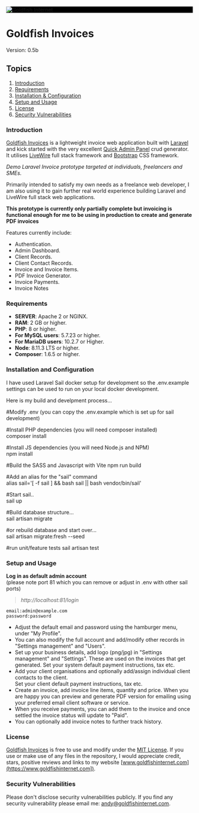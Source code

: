 <p align="left" style="background:#000000;">
<a href="https://www.goldfishinternet.com"><img src="https://www.goldfishinternet.com/assets/images/logo/goldfish-interactive-color-logo.png" alt="Goldfish Internet"></a>
</p>

<h1>Goldfish Invoices</h1>

Version: 0.5b

## Topics

1. [Introduction](#introduction)
2. [Requirements](#requirements)
3. [Installation & Configuration](#installation-and-configuration)
4. [Setup and Usage](#setup-and-usage)
5. [License](#license)
6. [Security Vulnerabilities](#security-vulnerabilities)

### Introduction

[Goldfish Invoices](https://www.goldfishinternet.com) is a lightweight invoice web application built with [Laravel](https://laravel.com) and kick started with the very excellent [Quick Admin Panel](https://quickadminpanel.com/)
crud generator. It utilises [LiveWire](https://laravel-livewire.com/) full stack framework and [Bootstrap](https://getbootstrap.com/docs/5.0/getting-started/introduction/) CSS framework. 

*Demo Laravel Invoice prototype targeted at individuals, freelancers and SMEs.*

Primarily intended to satisfy my own needs as a freelance web developer, I am also using it to gain further real world experience building Laravel and LiveWire full stack web applications.

**This prototype is currently only partially complete but invoicing is functional enough for me to be using in production to create and generate PDF invoices**

Features currently include:

-   Authentication.
-   Admin Dashboard.
-   Client Records.
-   Client Contact Records.
-   Invoice and Invoice Items.
-   PDF Invoice Generator.
-   Invoice Payments.
-   Invoice Notes

### Requirements

-   **SERVER**: Apache 2 or NGINX.
-   **RAM**: 2 GB or higher.
-   **PHP**: 8 or higher.
-   **For MySQL users**: 5.7.23 or higher.
-   **For MariaDB users**: 10.2.7 or Higher.
-   **Node**: 8.11.3 LTS or higher.
-   **Composer**: 1.6.5 or higher.

### Installation and Configuration

I have used Laravel Sail docker setup for development so the .env.example settings can be used to run on your local docker development.

Here is my build and develpment process...

#Modify .env (you can copy the .env.example which is set up for sail development)

#Install PHP dependencies (you will need composer installed)  
composer install

#Install JS dependencies (you will need Node.js and NPM)  
npm install

#Build the SASS and Javascript with Vite
npm run build

#Add an alias for the "sail" command  
alias sail='[ -f sail ] && bash sail || bash vendor/bin/sail'

#Start sail..  
sail up

#Build database structure...  
sail artisan migrate  

#or rebuild database and start over...  
sail artisan migrate:fresh --seed

#run unit/feature tests
sail artisan test

### Setup and Usage

**Log in as default admin account**  
(please note port 81 which you can remove or adjust in .env with other sail ports)

> _http://localhost:81/login_

```
email:admin@example.com
password:password
```

- Adjust the default email and password using the hamburger menu, under "My Profile".
- You can also modify the full account and add/modify other records in "Settings management"
  and "Users".
- Set up your business details, add logo (png/jpg) in "Settings management" and "Settings". These
  are used on the invoices that get generated. Set your system default payment instructions, tax etc.
- Add your client organisations and optionally add/assign individual client contacts to the client.  
  Set your client default payment instructions, tax etc.
- Create an invoice, add invoice line items, quantity and price. When you are happy you can preview 
  and generate PDF version for emailing using your preferred email client software or service.
- When you receive payments, you can add them to the invoice and once settled the invoice 
  status will update to "Paid".
- You can optionally add invoice notes to further track history.

### License

[Goldfish Invoices](https://github.com/goldfishinternet/goldfish-invoices) is free to use and modify under the [MIT License](https://github.com/krayin/laravel-crm/blob/master/LICENSE). If you use or make use of any files in the repository, I would appreciate credit, stars, positive reviews and links to my website [www.goldfishinternet.com](https://www.goldfishinternet.com]).

### Security Vulnerabilities

Please don't disclose security vulnerabilities publicly. If you find any security vulnerability please email me: [andy@goldfishinternet.com](mailto:andy@goldfishinternet.com).
